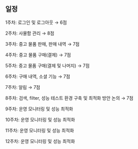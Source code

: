 ## 일정
1주차: 로그인 및 로그아웃 → 6점

2주차: 사물함 관리 → 8점

3주차: 중고 물품 판매, 판매 내역 → 7점

4주차: 중고 물품 구매(결제) → 7점

5주차: 중고 물품 구매(결제 및 나머지) → 7점

6주차: 구매 내역, 소셜 기능 → 7점

7주차: 알림 → 7점

8주차: 검색, filter, 성능 테스트 환경 구축 및 최적화 방안 논의 → 7점

9주차: 운영 모니터링 및 성능 최적화

10주차: 운영 모니터링 및 성능 최적화

11주차: 운영 모니터링 및 성능 최적화

12주차: 운영 모니터링 및 성능 최적화

